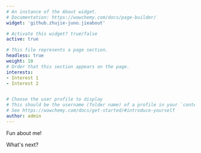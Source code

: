 ```yaml
---
# An instance of the About widget.
# Documentation: https://wowchemy.com/docs/page-builder/
widget: 'github.zhujie-juno.jieabout'

# Activate this widget? true/false
active: true

# This file represents a page section.
headless: true
weight: 10
# Order that this section appears on the page.
interests:
- Interest 1
- Interest 2


# Choose the user profile to display
# This should be the username (folder name) of a profile in your `content/authors/` folder.
# See https://wowchemy.com/docs/get-started/#introduce-yourself
author: admin
---
```


Fun about me!

What's next?